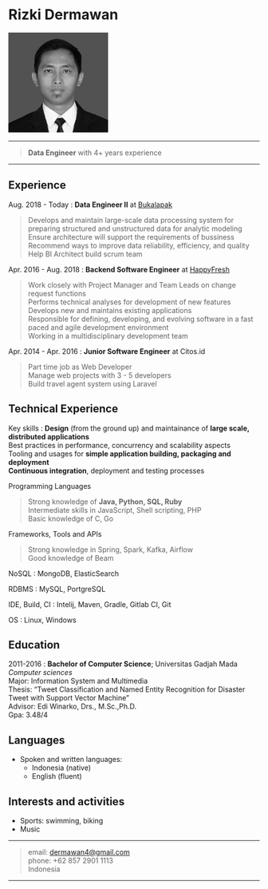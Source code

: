 Rizki Dermawan
================

![Foto](foto.jpeg)

----

> **Data Engineer** with 4+ years experience

----

Experience
----------

Aug. 2018 - Today
:	**Data Engineer II** at [Bukalapak](bukalapak.com)

> Develops and maintain large-scale data processing system for preparing structured and unstructured data for analytic modeling \
> Ensure architecture will support the requirements of bussiness \
> Recommend ways to improve data reliability, efficiency, and quality \
> Help BI Architect build scrum team 

Apr. 2016 - Aug. 2018
:	**Backend Software Engineer** at [HappyFresh](happyfresh.com)

> Work closely with Project Manager and Team Leads on change request functions \
> Performs technical analyses for development of new features \
> Develops new and maintains existing applications \
> Responsible for defining, developing, and evolving software in a fast paced and agile development environment \
> Working in a multidisciplinary development team

Apr. 2014 - Apr. 2016
:	**Junior Software Engineer** at Citos.id

> Part time job as Web Developer \
> Manage web projects with 3 - 5 developers \
> Build travel agent system using Laravel


Technical Experience
--------------------

Key skills
:   **Design** (from the ground up) and maintainance of **large scale, distributed applications**\
    Best practices in performance, concurrency and scalability aspects\
    Tooling and usages for **simple application building, packaging and deployment**\
    **Continuous integration**, deployment and testing processes

Programming Languages 
> Strong knowledge of **Java, Python, SQL, Ruby**\
> Intermediate skills in JavaScript, Shell scripting, PHP \
> Basic knowledge of C, Go

Frameworks, Tools and APIs 
> Strong knowledge in Spring, Spark, Kafka, Airflow \
> Good knowledge of Beam

NoSQL
:   MongoDB, ElasticSearch

RDBMS
:   MySQL, PortgreSQL

IDE, Build, CI
:   Intelij, Maven, Gradle, Gitlab CI, Git

OS
:   Linux, Windows

Education
---------

2011-2016
:   **Bachelor of Computer Science**; Universitas Gadjah Mada \
    *Computer sciences* \
    Major: Information System and Multimedia \
    Thesis: “Tweet Classification and Named Entity Recognition for Disaster Tweet with Support Vector Machine” \
    Advisor: Edi Winarko, Drs., M.Sc.,Ph.D. \
    Gpa: 3.48/4

Languages
---------

* Spoken and written languages:
	* Indonesia (native)
	* English (fluent)

Interests and activities
----------------------------------------

* Sports: swimming, biking
* Music

----

> email: 	dermawan4@gmail.com \
> phone: 	+62 857 2901 1113 \
> Indonesia

----